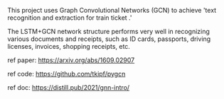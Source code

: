 This project uses Graph Convolutional Networks (GCN) to achieve 'text recognition and extraction for train ticket .' 

The LSTM+GCN network structure performs very well in recognizing various documents and receipts, such as ID cards, passports, driving licenses, invoices, shopping receipts, etc.

ref paper: https://arxiv.org/abs/1609.02907

ref code: https://github.com/tkipf/pygcn

ref doc: https://distill.pub/2021/gnn-intro/
